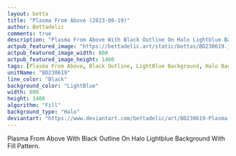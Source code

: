```yaml
---
layout: betta
title: "Plasma From Above (2023-06-19)"
author: Bettadelic
comments: true
description: "Plasma From Above With Black Outline On Halo Lightblue Background With Fill Pattern."
actpub_featured_image: "https://bettadelic.art/static/bettas/BD230619.jpg"
actpub_featured_image_width: 800
actpub_featured_image_height: 1400
tags: [Plasma From Above, Black Outline, LightBlue Background, Halo Background Pattern, Fill Pattern, June 2023]
unitName: "BD230619"
line_color: "Black"
background_color: "LightBlue"
width: 800
height: 1400
algorithm: "Fill"
background_type: "Halo"
deviantart: "https://www.deviantart.com/bettadelic/art/BD230619-Plasma-From-Above-2023-06-19-967934914"
---
```


Plasma From Above With Black Outline On Halo Lightblue Background With Fill Pattern.
